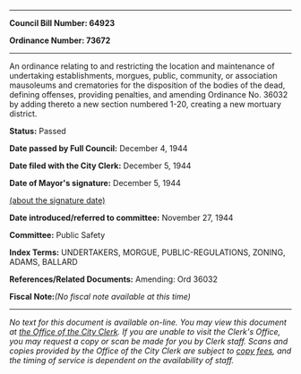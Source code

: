 

********

**Council Bill Number: 64923**
   
**Ordinance Number: 73672**
********

 An ordinance relating to and restricting the location and maintenance of undertaking establishments, morgues, public, community, or association mausoleums and crematories for the disposition of the bodies of the dead, defining offenses, providing penalties, and amending Ordinance No. 36032 by adding thereto a new section numbered 1-20, creating a new mortuary district.

**Status:** Passed
   
**Date passed by Full Council:** December 4, 1944
   
**Date filed with the City Clerk:** December 5, 1944
   
**Date of Mayor's signature:** December 5, 1944
   
[(about the signature date)](/~public/approvaldate.htm)
   
   
   
**Date introduced/referred to committee:** November 27, 1944
   
**Committee:** Public Safety
   
   
**Index Terms:** UNDERTAKERS, MORGUE, PUBLIC-REGULATIONS, ZONING, ADAMS, BALLARD

**References/Related Documents:** Amending: Ord 36032

**Fiscal Note:**_(No fiscal note available at this time)_
********

_No text for this document is available on-line. You may view this document at [the Office of the City Clerk](http://www.seattle.gov/leg/clerk/contactUs.htm). If you are unable to visit the Clerk's Office, you may request a copy or scan be made for you by Clerk staff. Scans and copies provided by the Office of the City Clerk are subject to [copy fees](http://clerk.seattle.gov/~public/clerkfees.htm), and the timing of service is dependent on the availability of staff._

